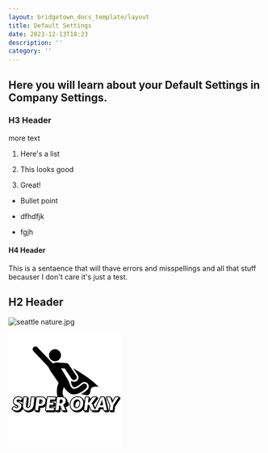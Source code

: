 ```yaml
---
layout: bridgetown_docs_template/layout
title: Default Settings
date: 2023-12-13T18:23
description: ''
category: ''
---
```


## Here you will learn about your Default Settings in Company Settings.

### H3 Header

more text

1.  Here\'s a list

2.  This looks good

3.  Great!

* Bullet point

* dfhdfjk

* fgjh

#### H4 Header

This is a sentaence that will thave errors and misspellings and all that stuff becauser I don\'t care it\'s just a test.

## H2 Header

![seattle nature.jpg](images/documentation/seattle%20nature.jpg)

![SuperOkayLogo-256478.png](images/SuperOkayLogo-256478.png)